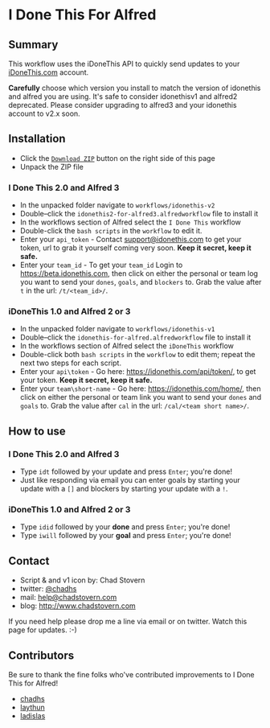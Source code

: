 # I Done This For Alfred

## Summary

This workflow uses the iDoneThis API to quickly send updates to your [iDoneThis.com](http://idonethis.com) account.

**Carefully** choose which version you install to match the version of idonethis and alfred you are using.  It's safe to consider idonethisv1 and alfred2 deprecated.  Please consider upgrading to alfred3 and your idonethis account to v2.x soon.

## Installation

- Click the [`Download ZIP`](https://github.com/chadhs/idonethis-for-alfred/archive/master.zip) button on the right side of this page
- Unpack the ZIP file

### I Done This 2.0 and Alfred 3

- In the unpacked folder navigate to `workflows/idonethis-v2`
- Double–click the `idonethis2-for-alfred3.alfredworkflow` file to install it
- In the workflows section of Alfred select the `I Done This` workflow
- Double-click the `bash scripts` in the `workflow` to edit it.
- Enter your `api_token` - Contact support@idonethis.com to get your token, url to grab it yourself coming very soon. **Keep it secret, keep it safe.**
- Enter your `team_id` - To get your `team_id` Login to https://beta.idonethis.com, then click on either the personal or team log you want to send your `dones`, `goals`, and `blockers` to. Grab the value after `t` in the url: `/t/<team_id>/`.

### iDoneThis 1.0 and Alfred 2 or 3

- In the unpacked folder navigate to `workflows/idonethis-v1`
- Double–click the `idonethis-for-alfred.alfredworkflow` file to install it
- In the workflows section of Alfred select the `iDoneThis` workflow
- Double-click both `bash scripts` in the `workflow` to edit them; repeat the next two steps for each script.
- Enter your `api\token` - Go here: https://idonethis.com/api/token/, to get your token. **Keep it secret, keep it safe.**
- Enter your `team\short-name` - Go here: https://idonethis.com/home/, then click on either the personal or team link you want to send your `dones` and `goals` to. Grab the value after `cal` in the url: `/cal/<team short name>/`.

## How to use

### I Done This 2.0 and Alfred 3

- Type `idt` followed by your update and press `Enter`; you're done!
- Just like responding via email you can enter goals by starting your update with a `[]` and blockers by starting your update with a `!`.

### iDoneThis 1.0 and Alfred 2 or 3

- Type `idid` followed by your **done** and press `Enter`; you're done!
- Type `iwill` followed by your **goal** and press `Enter`; you're done!

## Contact

- Script & and v1 icon by: Chad Stovern
- twitter: [@chadhs](https://twitter.com/chadhs)
- mail: <help@chadstovern.com>
- blog: <http://www.chadstovern.com>

If you need help please drop me a line via email or on twitter. Watch this page for updates. :-)

## Contributors

Be sure to thank the fine folks who've contributed improvements to I Done This for Alfred!

- [chadhs](https://github.com/chadhs)
- [laythun](https://github.com/laythun)
- [ladislas](https://github.com/ladislas)

